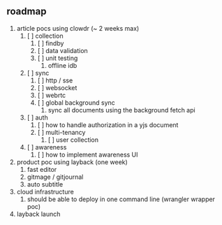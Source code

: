## roadmap

1. article pocs using clowdr (~ 2 weeks max)
   1. [ ] collection
      1. [ ] findby
      2. [ ] data validation
      3. [ ] unit testing
         1. offline idb
   2. [ ] sync
      1. [ ] http / sse
      2. [ ] websocket
      3. [ ] webrtc
      4. [ ] global background sync
         1. sync all documents using the background fetch api
   3. [ ] auth
      1. [ ] how to handle authorization in a yjs document
      2. [ ] multi-tenancy
         1. [ ] user collection
   4. [ ] awareness
      1. [ ] how to implement awareness UI
2. product poc using layback (one week)
   1. fast editor
   2. gitmage / gitjournal
   3. auto subtitle 
3. cloud infrastructure
   1. should be able to deploy in one command line (wrangler wrapper poc)
4. layback launch
